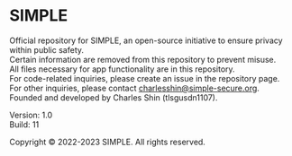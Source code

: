 # SIMPLE  
Official repository for SIMPLE, an open-source initiative to ensure privacy within public safety.  
Certain information are removed from this repository to prevent misuse.   
All files necessary for app functionality are in this repository.  
For code-related inquiries, please create an issue in the repository page.  
For other inquiries, please contact charlesshin@simple-secure.org.  
Founded and developed by Charles Shin (tlsgusdn1107).  

Version: 1.0  
Build: 11

Copyright © 2022-2023 SIMPLE. All rights reserved.
